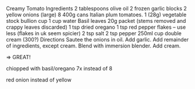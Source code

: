 Creamy Tomato
Ingredients
2 tablespoons olive oil
2 frozen garlic blocks
2 yellow onions (large)
8 400g cans Italian plum tomatoes.
1 (28g) vegetable stock bullion cup
1 cup water
Basil leaves 20g packet (stems removed and crappy leaves discarded)
1 tsp dried oregano
1 tsp red pepper flakes – use less (flakes in uk seem spicier)
2 tsp salt
2 tsp pepper
250ml cup double cream (300?)
Directions
Sautee the onions in oil. Add garlic.
Add remainder of ingredients, except cream.
Blend with immersion blender.
Add cream.

=> GREAT!

chiopped with basil/oregano 7x instead of 8

red onion instead of yellow